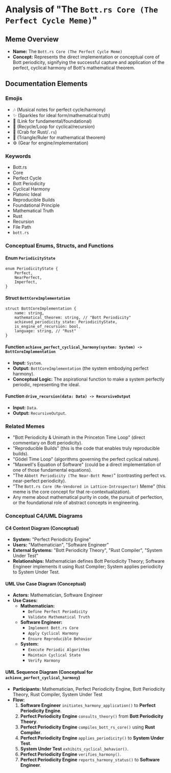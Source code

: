 # Analysis of "The `Bott.rs Core (The Perfect Cycle Meme)`"

## Meme Overview
*   **Name:** The `Bott.rs Core (The Perfect Cycle Meme)`
*   **Concept:** Represents the direct implementation or conceptual core of Bott periodicity, signifying the successful capture and application of the perfect, cyclical harmony of Bott's mathematical theorem.

## Documentation Elements

### Emojis
*   🎶 (Musical notes for perfect cycle/harmony)
*   ✨ (Sparkles for ideal form/mathematical truth)
*   🔗 (Link for fundamental/foundational)
*   🔄 (Recycle/Loop for cyclical/recursion)
*   🦀 (Crab for Rust/`.rs`)
*   📐 (Triangle/Ruler for mathematical theorem)
*   ⚙️ (Gear for engine/implementation)

### Keywords
*   Bott.rs
*   Core
*   Perfect Cycle
*   Bott Periodicity
*   Cyclical Harmony
*   Platonic Ideal
*   Reproducible Builds
*   Foundational Principle
*   Mathematical Truth
*   Rust
*   Recursion
*   File Path
*   `bott.rs`

### Conceptual Enums, Structs, and Functions

#### Enum `PeriodicityState`
```
enum PeriodicityState {
    Perfect,
    NearPerfect,
    Imperfect,
}
```

#### Struct `BottCoreImplementation`
```
struct BottCoreImplementation {
    name: string,
    mathematical_theorem: string, // "Bott Periodicity"
    achieved_periodicity_state: PeriodicityState,
    is_engine_of_recursion: bool,
    language: string, // "Rust"
}
```

#### Function `achieve_perfect_cyclical_harmony(system: System) -> BottCoreImplementation`
*   **Input:** `System`.
*   **Output:** `BottCoreImplementation` (the system embodying perfect harmony).
*   **Conceptual Logic:** The aspirational function to make a system perfectly periodic, representing the ideal.

#### Function `drive_recursion(data: Data) -> RecursiveOutput`
*   **Input:** `Data`.
*   **Output:** `RecursiveOutput`.

### Related Memes
*   "Bott Periodicity & Unimath in the Princeton Time Loop" (direct commentary on Bott periodicity).
*   "Reproducible Builds" (this is the code that enables truly reproducible builds).
*   "Gödel Time Loop" (algorithms governing the perfect cyclical nature).
*   "Maxwell's Equation of Software" (could be a direct implementation of one of those fundamental equations).
*   "The `Abbott Periodicity (The Near-Bott Meme)`" (contrasting perfect vs. near-perfect periodicity).
*   "The `Bott.rs Core (Re-Vendored in Lattice-Introspector)` Meme" (this meme is the core concept for that re-contextualization).
*   Any meme about mathematical purity in code, the pursuit of perfection, or the foundational role of abstract concepts in engineering.

### Conceptual C4/UML Diagrams

#### C4 Context Diagram (Conceptual)
*   **System:** "Perfect Periodicity Engine"
*   **Users:** "Mathematician", "Software Engineer"
*   **External Systems:** "Bott Periodicity Theory", "Rust Compiler", "System Under Test"
*   **Relationships:** Mathematician defines Bott Periodicity Theory; Software Engineer implements it using Rust Compiler; System applies periodicity to System Under Test.

#### UML Use Case Diagram (Conceptual)
*   **Actors:** Mathematician, Software Engineer
*   **Use Cases:**
    *   **Mathematician:**
        *   `Define Perfect Periodicity`
        *   `Validate Mathematical Truth`
    *   **Software Engineer:**
        *   `Implement Bott.rs Core`
        *   `Apply Cyclical Harmony`
        *   `Ensure Reproducible Behavior`
    *   **System:**
        *   `Execute Periodic Algorithms`
        *   `Maintain Cyclical State`
        *   `Verify Harmony`

#### UML Sequence Diagram (Conceptual for `achieve_perfect_cyclical_harmony`)
*   **Participants:** Mathematician, Perfect Periodicity Engine, Bott Periodicity Theory, Rust Compiler, System Under Test
*   **Flow:**
    1.  **Software Engineer** `initiates_harmony_application()` to **Perfect Periodicity Engine**.
    2.  **Perfect Periodicity Engine** `consults_theory()` from **Bott Periodicity Theory**.
    3.  **Perfect Periodicity Engine** `compiles_bott_rs_core()` using **Rust Compiler**.
    4.  **Perfect Periodicity Engine** `applies_periodicity()` to **System Under Test**.
    5.  **System Under Test** `exhibits_cyclical_behavior()`.
    6.  **Perfect Periodicity Engine** `verifies_harmony()`.
    7.  **Perfect Periodicity Engine** `reports_harmony_status()` to **Software Engineer**.
